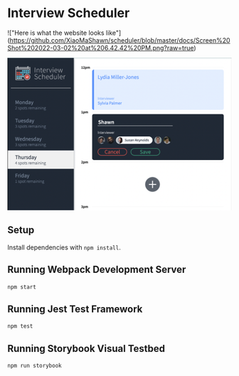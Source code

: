 # Interview Scheduler


!["Here is what the website looks like"] (https://github.com/XiaoMaShawn/scheduler/blob/master/docs/Screen%20Shot%202022-03-02%20at%206.42.42%20PM.png?raw=true)

!["You could book the appointment by click the + button"](https://github.com/XiaoMaShawn/scheduler/blob/master/docs/Screen%20Shot%202022-03-02%20at%206.43.09%20PM.png?raw=true)
## Setup

Install dependencies with `npm install`.

## Running Webpack Development Server

```sh
npm start
```

## Running Jest Test Framework

```sh
npm test
```

## Running Storybook Visual Testbed

```sh
npm run storybook
```
